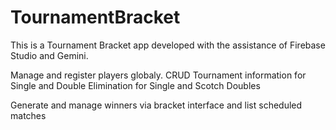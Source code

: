 # TournamentBracket
This is a Tournament Bracket app developed with the assistance of Firebase Studio and Gemini.

Manage and register players globaly.
CRUD Tournament information for Single and Double Elimination for Single and Scotch Doubles

Generate and manage winners via bracket interface and list scheduled matches
